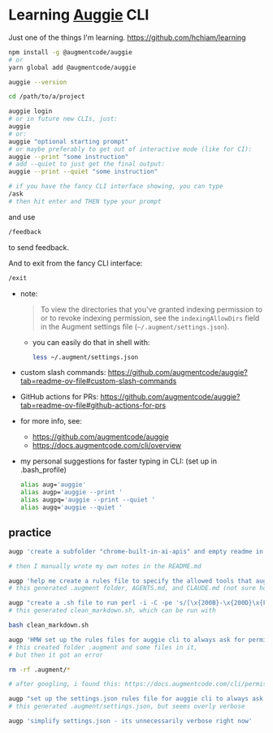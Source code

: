 # Learning [Auggie](https://github.com/augmentcode/auggie) CLI

Just one of the things I'm learning. <https://github.com/hchiam/learning>

```sh
npm install -g @augmentcode/auggie
# or
yarn global add @augmentcode/auggie

auggie --version

cd /path/to/a/project

auggie login
# or in future new CLIs, just:
auggie
# or:
auggie "optional starting prompt"
# or maybe preferably to get out of interactive mode (like for CI):
auggie --print "some instruction"
# add --quiet to just get the final output:
auggie --print --quiet "some instruction"
```

```sh
# if you have the fancy CLI interface showing, you can type
/ask
# then hit enter and THEN type your prompt
```

and use

```sh
/feedback
```

to send feedback.

And to exit from the fancy CLI interface:

```sh
/exit
```

- note:
  > To view the directories that you've granted indexing permission to or
    to revoke indexing permission, see the `indexingAllowDirs` field in the
     Augment settings file (`~/.augment/settings.json`).
  - you can easily do that in shell with:

    ```sh
    less ~/.augment/settings.json
    ```

- custom slash commands:
<https://github.com/augmentcode/auggie?tab=readme-ov-file#custom-slash-commands>

- GitHub actions for PRs:
<https://github.com/augmentcode/auggie?tab=readme-ov-file#github-actions-for-prs>

- for more info, see:
  - <https://github.com/augmentcode/auggie>
  - <https://docs.augmentcode.com/cli/overview>

- my personal suggestions for faster typing in CLI: (set up in .bash_profile)

  ```bash
  alias aug='auggie'
  alias augp='auggie --print '
  alias augpq='auggie --print --quiet '
  alias augq='auggie --quiet '
  ```

## practice

```sh
augp 'create a subfolder "chrome-built-in-ai-apis" and empty readme in it'

# then I manually wrote my own notes in the README.md

augp 'help me create a rules file to specify the allowed tools that auggie cli can use in this folder'
# this generated .augment folder, AGENTS.md, and CLAUDE.md (not sure how correct the content of those 2 md files is though)

augp "create a .sh file to run perl -i -C -pe 's/[\x{200B}-\x{200D}\x{FEFF}\x{00A0}\x{2028}\x{2029}\x{E0020}-\x{E007E}\x{FFFD}]//g' *.md"
# this generated clean_markdown.sh, which can be run with

bash clean_markdown.sh

augp 'HMW set up the rules files for auggie cli to always ask for permission before running any and all tools?'
# this created folder .augment and some files in it,
# but then it got an error

rm -rf .augment/*

# after googling, i found this: https://docs.augmentcode.com/cli/permissions#configuration-files

augp "set up the settings.json rules file for auggie cli to always ask for permission before running any and all tools? minimally do something like regex '*' and always ask"
# this generated .augment/settings.json, but seems overly verbose

augp 'simplify settings.json - its unnecessarily verbose right now'
```
